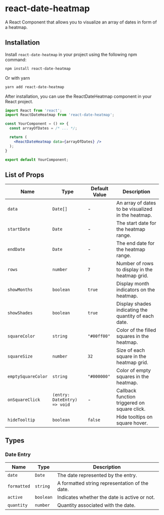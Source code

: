 # react-date-heatmap

A React Component that allows you to visualize an array of dates in form of a heatmap.

## Installation

Install `react-date-heatmap` in your project using the following npm command:

```bash
npm install react-date-heatmap
```

Or with yarn

```bash
yarn add react-date-heatmap
```

After installation, you can use the ReactDateHeatmap component in your React project.

```jsx
import React from 'react';
import ReactDateHeatmap from 'react-date-heatmap';

const YourComponent = () => {
  const arrayOfDates = /* ... */;

  return (
    <ReactDateHeatmap data={arrayOfDates} />
  );
}

export default YourComponent;
```

## List of Props

| Name               | Type                         | Default Value | Description                                          |
| ------------------ | ---------------------------- | ------------- | ---------------------------------------------------- |
| `data`             | `Date[]`                     | -             | An array of dates to be visualized in the heatmap.   |
| `startDate`        | `Date`                       | -             | The start date for the heatmap range.                |
| `endDate`          | `Date`                       | -             | The end date for the heatmap range.                  |
| `rows`             | `number`                     | `7`           | Number of rows to display in the heatmap grid.       |
| `showMonths`       | `boolean`                    | `true`        | Display month indicators on the heatmap.             |
| `showShades`       | `boolean`                    | `true`        | Display shades indicating the quantity of each date. |
| `squareColor`      | `string`                     | `"#00ff00"`   | Color of the filled squares in the heatmap.          |
| `squareSize`       | `number`                     | `32`          | Size of each square in the heatmap grid.             |
| `emptySquareColor` | `string`                     | `"#000000"`   | Color of empty squares in the heatmap.               |
| `onSquareClick`    | `(entry: DateEntry) => void` | -             | Callback function triggered on square click.         |
| `hideTooltip`      | `boolean`                    | `false`       | Hide tooltips on square hover.                       |

## Types

### Date Entry

| Name        | Type      | Description                                    |
| ----------- | --------- | ---------------------------------------------- |
| `date`      | `Date`    | The date represented by the entry.             |
| `formatted` | `string`  | A formatted string representation of the date. |
| `active`    | `boolean` | Indicates whether the date is active or not.   |
| `quantity`  | `number`  | Quantity associated with the date.             |
